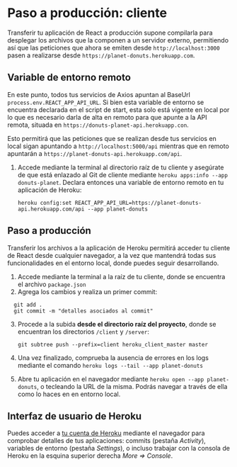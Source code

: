 

# Paso a producción: cliente

Transferir tu aplicación de React a producción supone compilarla para desplegar los archivos que la componen a un servidor externo, permitiendo así que las peticiones que ahora se emiten desde `http://localhost:3000` pasen a realizarse desde `https://planet-donuts.herokuapp.com`.
       

## Variable de entorno remoto

En este punto, todos tus servicios de Axios apuntan al BaseUrl `process.env.REACT_APP_API_URL`. Si bien esta variable de entorno se encuentra declarada en el script de start, esta solo está vigente en local por lo que es necesario darla de alta en remoto para que apunte a la API remota, situada en `https://donuts-planet-api.herokuapp.con`. 

Esto permitirá que las peticiones que se realizan desde tus servicios en local sigan apuntando a `http://localhost:5000/api` mientras que en remoto apuntarán a `https://planet-donuts-api.herokuapp.com/api`.
 
1. Accede mediante la terminal al directorio raíz de tu cliente y asegúrate de que está enlazado al Git de cliente mediante `heroku apps:info --app donuts-planet`. Declara entonces una variable de entorno remoto en tu aplicación de Heroku:

       heroku config:set REACT_APP_API_URL=https://planet-donuts-api.herokuapp.com/api --app planet-donuts

   

## Paso a producción

Transferir los archivos a la aplicación de Heroku permitirá acceder tu cliente de React desde cualquier navegador, a la vez que mantendrá todas sus funcionalidades en el entorno local, donde puedes seguir desarrollando.

1. Accede mediante la terminal a la raíz de tu cliente, donde se encuentra el archivo `package.json`
2. Agrega los cambios y realiza un primer commit:
  ````
    git add .
    git commit -m "detalles asociados al commit" 
  ````
3. Procede a la subida **desde el directorio raíz del proyecto**, donde se encuentran los directorios `/client` y `/server`:
       
       git subtree push --prefix=client heroku_client_master master
       
4. Una vez finalizado, comprueba la ausencia de errores en los logs mediante el comando `heroku logs --tail --app planet-donuts`
5. Abre tu aplicación en el navegador mediante `heroku open --app planet-donuts`, o tecleando la URL de la misma. Podrás navegar a través de ella como lo haces en en entorno local.

## Interfaz de usuario de Heroku

Puedes acceder a [tu cuenta de Heroku](https://dashboard.heroku.com/apps) mediante el navegador para comprobar detalles de tus aplicaciones: commits (pestaña *Activity*), variables de entorno (pestaña *Settings*), o incluso trabajar con la consola de Heroku en la esquina superior derecha *More => Console*.
